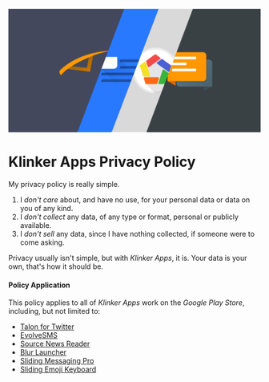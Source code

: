 ![promo](Other/klinker_apps_promo.png)

# Klinker Apps Privacy Policy

My privacy policy is really simple. 

1. I _don't care_ about, and have no use, for your personal data or data on you of any kind.
2. I _don't collect_ any data, of any type or format, personal or publicly available.
3. I _don't sell_ any data, since I have nothing collected, if someone were to come asking.

Privacy usually isn't simple, but with _Klinker Apps_, it is. Your data is your own, that's how it should be.

#### Policy Application

This policy applies to all of _Klinker Apps_ work on the _Google Play Store_, including, but not limited to:

- [Talon for Twitter](talon.klinker.xyz)
- [EvolveSMS](evolve.klinker.xyz)
- [Source News Reader](source.klinker.xyz)
- [Blur Launcher](blur.klinker.xyz)
- [Sliding Messaging Pro](https://play.google.com/store/apps/details?id=com.klinker.android.messaging_donate)
- [Sliding Emoji Keyboard](https://play.google.com/store/apps/details?id=com.klinker.android.emoji_keyboard)
